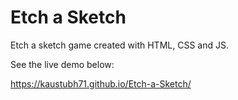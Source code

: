 # Etch a Sketch
Etch a sketch game created with HTML, CSS and JS.

See the live demo below:

https://kaustubh71.github.io/Etch-a-Sketch/
